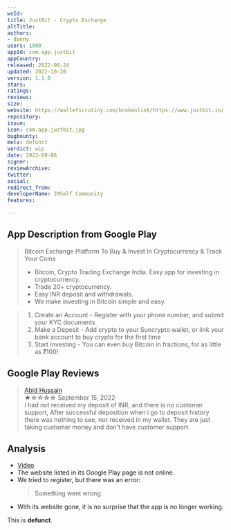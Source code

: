 ```yaml
---
wsId: 
title: JustBit - Crypto Exchange
altTitle: 
authors:
- danny
users: 1000
appId: com.app.justbit
appCountry: 
released: 2022-06-24
updated: 2022-10-20
version: 1.1.0
stars: 
ratings: 
reviews: 
size: 
website: https://walletscrutiny.com/brokenlink/https://www.justbit.in/
repository: 
issue: 
icon: com.app.justbit.jpg
bugbounty: 
meta: defunct
verdict: wip
date: 2023-09-06
signer: 
reviewArchive: 
twitter: 
social: 
redirect_from: 
developerName: IMSelf Community
features: 

---
```


## App Description from Google Play

> Bitcoin Exchange Platform To Buy & Invest In Cryptocurrency & Track Your Coins
> 
> - Bitcoin, Crypto Trading Exchange India. Easy app for investing in cryptocurrency.
> - Trade 20+ cryptocurrency.
> - Easy INR deposit and withdrawals.
> - We make investing in Bitcoin simple and easy.

> 1. Create an Account - Register with your phone number, and submit your KYC documents
> 2. Make a Deposit - Add crypto to your Suncrypto wallet, or link your bank account to buy crypto for the first time
> 3. Start Investing - You can even buy Bitcoin in fractions, for as little as ₹100!

## Google Play Reviews

> [Abid Hussain](https://play.google.com/store/apps/details?id=com.app.justbit&gl=in)<br>
  ★☆☆☆☆ September 15, 2022 <br>
       I had not received my deposit of INR, and there is no customer support, After successful deposition when i go to deposit history there was nothing to see, nor received in my wallet. They are just taking customer money and don't have customer support.

## Analysis 

- [Video](https://twitter.com/BitcoinWalletz/status/1699264589060616511)
- The website listed in its Google Play page is not online.
- We tried to register, but there was an error:
  > Something went wrong
- With its website gone, it is no surprise that the app is no longer working. 

This is **defunct**.